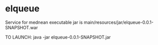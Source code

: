 # elqueue
Service for mednean
executable jar is main/resources/jar/elqueue-0.0.1-SNAPSHOT.war

TO LAUNCH:
java -jar elqueue-0.0.1-SNAPSHOT.jar

